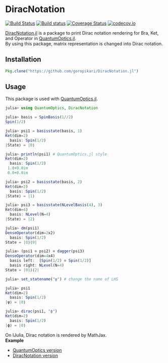 # DiracNotation

[![Build Status](https://travis-ci.org/goropikari/DiracNotation.jl.svg?branch=master)](https://travis-ci.org/goropikari/DiracNotation.jl)
[![Build status](https://ci.appveyor.com/api/projects/status/e1r7f7i05myjnyg0?svg=true)](https://ci.appveyor.com/project/goropikari/quantuminformation-jl)
[![Coverage Status](https://coveralls.io/repos/goropikari/DiracNotation.jl/badge.svg?branch=master&service=github)](https://coveralls.io/github/goropikari/DiracNotation.jl?branch=master)
[![codecov.io](http://codecov.io/github/goropikari/DiracNotation.jl/coverage.svg?branch=master)](http://codecov.io/github/goropikari/DiracNotation.jl?branch=master)

[DiracNotation.jl](https://github.com/goropikari/DiracNotation.jl) is a package to print Dirac notation rendering for Bra, Ket, and Operator in [QuantumOptics.jl](https://github.com/qojulia/QuantumOptics.jl).  
By using this package, matrix representation is changed into Dirac notation.

## Installation
```julia
Pkg.clone("https://github.com/goropikari/DiracNotation.jl")
```

## Usage
This package is used with [QuantumOptics.jl](https://github.com/qojulia/QuantumOptics.jl).
```julia
julia> using QuantumOptics, DiracNotation

julia> basis = SpinBasis(1//2)
Spin(1/2)

julia> psi1 = basisstate(basis, 1)
Ket(dim=2)
  basis: Spin(1/2)
|State⟩ = |0⟩

julia> println(psi1) # QuantumOptics.jl style
Ket(dim=2)
  basis: Spin(1/2)
 1.0+0.0im
 0.0+0.0im

julia> psi2 = basisstate(basis, 2)
Ket(dim=2)
  basis: Spin(1/2)
|State⟩ = |1⟩

julia> psi3 = basisstate(NLevelBasis(4), 3)
Ket(dim=4)
  basis: NLevel(N=4)
|State⟩ = |2⟩

julia> dm(psi1)
DenseOperator(dim=2x2)
  basis: Spin(1/2)
State = |0⟩⟨0|

julia> (psi1 ⊗ psi2) ⊗ dagger(psi3)
DenseOperator(dim=4x4)
  basis left:  [Spin(1/2) ⊗ Spin(1/2)]
  basis right: NLevel(N=4)
State = |01⟩⟨2|

julia> set_statename("ψ") # change the name of LHS

julia> psi1
Ket(dim=2)
  basis: Spin(1/2)
|ψ⟩ = |0⟩

julia> dirac(psi1, "ϕ")
Ket(dim=2)
  basis: Spin(1/2)
|ϕ⟩ = |0⟩
```


On IJulia, Dirac notation is rendered by MathJax.  
**Example**
- [QuantumOptics version](https://nbviewer.jupyter.org/github/goropikari/DiracNotation.jl/blob/master/examples/QuantumOptics.ipynb)
- [DiracNotation version](https://nbviewer.jupyter.org/github/goropikari/DiracNotation.jl/blob/master/examples/braket.ipynb)
